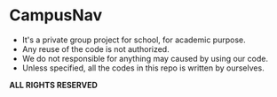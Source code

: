 # CampusNav

- It's a private group project for school, for academic purpose. 
- Any reuse of the code is not authorized. 
- We do not responsible for anything may caused by using our code. 
- Unless specified, all the codes in this repo is written by ourselves. 

__ALL RIGHTS RESERVED__